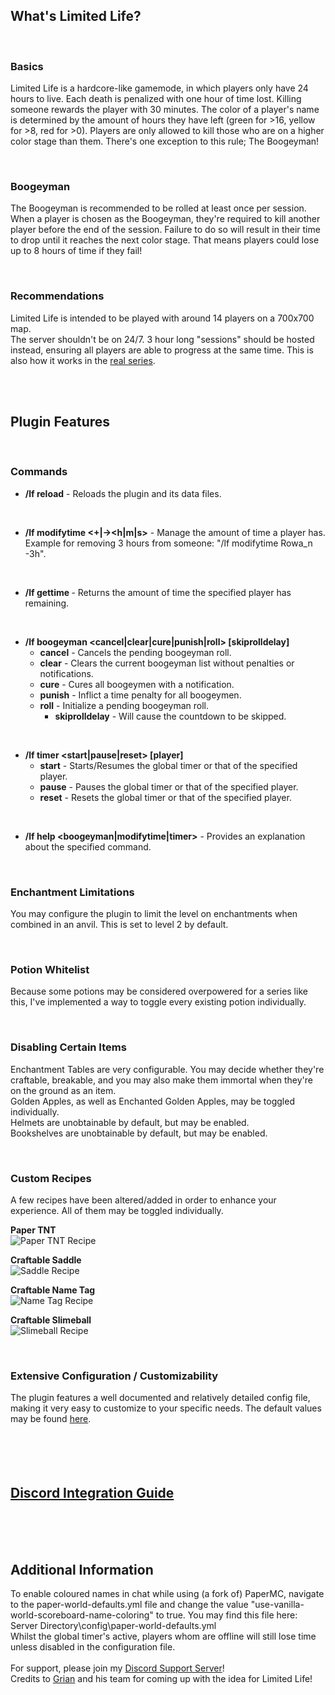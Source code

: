 ## What's Limited Life?

<br>

### Basics
Limited Life is a hardcore-like gamemode, in which players only have 24 hours to live. Each death is penalized with one hour of time lost. Killing someone rewards the player with 30 minutes. The color of a player's name is determined by the amount of hours they have left (green for >16, yellow for >8, red for >0). Players are only allowed to kill those who are on a higher color stage than them. There's one exception to this rule; The Boogeyman!

<br>

### Boogeyman
The Boogeyman is recommended to be rolled at least once per session. When a player is chosen as the Boogeyman, they're required to kill another player before the end of the session. Failure to do so will result in their time to drop until it reaches the next color stage. That means players could lose up to 8 hours of time if they fail!

<br>

### Recommendations
Limited Life is intended to be played with around 14 players on a 700x700 map.  
The server shouldn't be on 24/7. 3 hour long "sessions" should be hosted instead, ensuring all players are able to progress at the same time. This is also how it works in the [real series](https://youtu.be/gzaIHdjLIyM).

<br>
<br>

## Plugin Features

<br>

### Commands
- **/lf reload** - Reloads the plugin and its data files.  

<br>

- **/lf modifytime <player> <+|-><num><h|m|s>** - Manage the amount of time a player has. Example for removing 3 hours from someone: "/lf modifytime Rowa_n -3h".  

<br>

- **/lf gettime <player>** - Returns the amount of time the specified player has remaining.  

<br>

- **/lf boogeyman <cancel|clear|cure|punish|roll> [skiprolldelay]**
    - **cancel** - Cancels the pending boogeyman roll.
    - **clear** - Clears the current boogeyman list without penalties or notifications.
    - **cure** - Cures all boogeymen with a notification.
    - **punish** - Inflict a time penalty for all boogeymen.
    - **roll** - Initialize a pending boogeyman roll.
         - **skiprolldelay** - Will cause the countdown to be skipped.  

<br>

- **/lf timer <start|pause|reset> [player]**
    - **start** - Starts/Resumes the global timer or that of the specified player.
    - **pause** - Pauses the global timer or that of the specified player.
    - **reset** - Resets the global timer or that of the specified player.

<br>

- **/lf help <boogeyman|modifytime|timer>** - Provides an explanation about the specified command.  

<br>

### Enchantment Limitations
You may configure the plugin to limit the level on enchantments when combined in an anvil. This is set to level 2 by default.  

<br>

### Potion Whitelist
Because some potions may be considered overpowered for a series like this, I've implemented a way to toggle every existing potion individually.  

<br>

### Disabling Certain Items
Enchantment Tables are very configurable. You may decide whether they're craftable, breakable, and you may also make them immortal when they're on the ground as an item.  
Golden Apples, as well as Enchanted Golden Apples, may be toggled individually.  
Helmets are unobtainable by default, but may be enabled.  
Bookshelves are unobtainable by default, but may be enabled.  

<br>

### Custom Recipes
A few recipes have been altered/added in order to enhance your experience. All of them may be toggled individually.  

**Paper TNT**  
![Paper TNT Recipe](https://user-images.githubusercontent.com/75913945/234309242-83ae0653-676e-42b1-83a8-0616b5f855ac.png)  

**Craftable Saddle**  
![Saddle Recipe](https://user-images.githubusercontent.com/75913945/234309266-198b2ea0-4e93-4d2c-941e-61c507c7d06d.png)  

**Craftable Name Tag**  
![Name Tag Recipe](https://user-images.githubusercontent.com/75913945/234309304-ab1f3d50-8eb1-4746-9b67-4ae3dfe1c044.png)  

**Craftable Slimeball**  
![Slimeball Recipe](https://user-images.githubusercontent.com/75913945/234308028-8ef70336-254f-4a8f-9e81-840d4eb488f2.png)  

<br>  

### Extensive Configuration / Customizability
The plugin features a well documented and relatively detailed config file, making it very easy to customize to your specific needs. The default values may be found [here](https://github.com/RowwYourBoat/LimitedLife/blob/master/src/main/resources/config.yml).
<br>
<br>
<br>
<br>
<br>
## [Discord Integration Guide](https://github.com/RowwYourBoat/LimitedLifeIntegration)
<br>
<br>
<br>

## Additional Information
To enable coloured names in chat while using (a fork of) PaperMC, navigate to the paper-world-defaults.yml file and change the value "use-vanilla-world-scoreboard-name-coloring" to true. You may find this file here: Server Directory\config\paper-world-defaults.yml
<br>
Whilst the global timer's active, players whom are offline will still lose time unless disabled in the configuration file.  
<br>
For support, please join my [Discord Support Server](https://discord.com/invite/phJHjvrdE5)!
<br>
Credits to [Grian](https://youtu.be/gzaIHdjLIyM) and his team for coming up with the idea for Limited Life!
